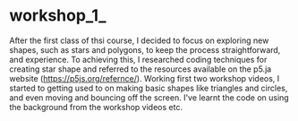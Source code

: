# workshop_1_
After the first class of thsi course, I decided to focus on exploring new shapes, such as stars and polygons, to keep the process straightforward, and experience. 
To achieving this, I researched coding techniques for creating star shape and referred 
to the resources available on the p5.ja website (https://p5js.org/refernce/).
Working first two workshop videos, I started to getting used to on making basic shapes like triangles and circles, and even moving and bouncing off the screen.
I've learnt the code on using the background from the workshop videos etc. 
